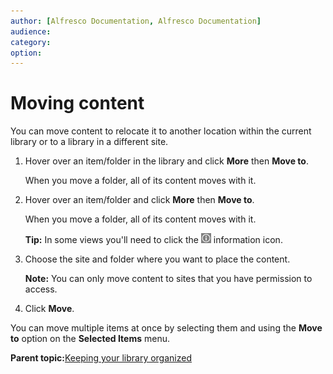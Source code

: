 ```yaml
---
author: [Alfresco Documentation, Alfresco Documentation]
audience: 
category: 
option: 
---
```


# Moving content

You can move content to relocate it to another location within the current library or to a library in a different site.

1.  Hover over an item/folder in the library and click **More** then **Move to**.

    When you move a folder, all of its content moves with it.

2.  Hover over an item/folder and click **More** then **Move to**.

    When you move a folder, all of its content moves with it.

    **Tip:** In some views you'll need to click the ![Information icon](../images/ico-information.png) information icon.

3.  Choose the site and folder where you want to place the content.

    **Note:** You can only move content to sites that you have permission to access.

4.  Click **Move**.


You can move multiple items at once by selecting them and using the **Move to** option on the **Selected Items** menu.

**Parent topic:**[Keeping your library organized](../concepts/library-organize.md)

